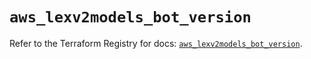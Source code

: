 # `aws_lexv2models_bot_version`

Refer to the Terraform Registry for docs: [`aws_lexv2models_bot_version`](https://registry.terraform.io/providers/hashicorp/aws/6.11.0/docs/resources/lexv2models_bot_version).
